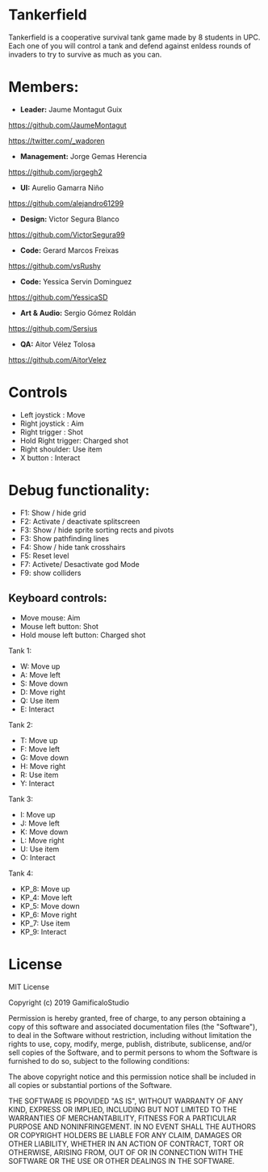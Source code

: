 ﻿# Tankerfield
Tankerfield is a cooperative survival tank game made by 8 students in UPC.
Each one of you will control a tank and defend against enldess rounds of invaders to try to survive as much as you can.

# Members:

* **Leader:** Jaume Montagut Guix

https://github.com/JaumeMontagut

https://twitter.com/_wadoren

* **Management:** Jorge Gemas Herencia

https://github.com/jorgegh2

* **UI:** Aurelio Gamarra Niño

https://github.com/alejandro61299

* **Design:** Victor Segura Blanco

https://github.com/VictorSegura99

* **Code:** Gerard Marcos Freixas

https://github.com/vsRushy

* **Code:** Yessica Servin Dominguez

https://github.com/YessicaSD

* **Art & Audio:** Sergio Gómez Roldán

https://github.com/Sersius

* **QA:** Aitor Vélez Tolosa

https://github.com/AitorVelez

# Controls
- Left joystick : Move
- Right joystick : Aim
- Right trigger : Shot
- Hold Right trigger: Charged shot
- Right shoulder: Use item
- X button : Interact

# Debug functionality:
- F1: Show / hide grid
- F2: Activate / deactivate splitscreen
- F3: Show / hide sprite sorting rects and pivots
- F3: Show pathfinding lines
- F4: Show / hide tank crosshairs
- F5: Reset level
- F7: Activete/ Desactivate god Mode
- F9: show colliders



## Keyboard controls:
- Move mouse: Aim
- Mouse left button: Shot
- Hold mouse left button: Charged shot

Tank 1:
- W: Move up
- A: Move left
- S: Move down
- D: Move right
- Q: Use item
- E: Interact

Tank 2:
- T: Move up
- F: Move left
- G: Move down
- H: Move right
- R: Use item
- Y: Interact

Tank 3:
- I: Move up
- J: Move left
- K: Move down
- L: Move right
- U: Use item
- O: Interact

Tank 4:
- KP_8: Move up
- KP_4: Move left
- KP_5: Move down
- KP_6: Move right
- KP_7: Use item
- KP_9: Interact


# License

MIT License

Copyright (c) 2019 GamificaloStudio

Permission is hereby granted, free of charge, to any person obtaining a copy
of this software and associated documentation files (the "Software"), to deal
in the Software without restriction, including without limitation the rights
to use, copy, modify, merge, publish, distribute, sublicense, and/or sell
copies of the Software, and to permit persons to whom the Software is
furnished to do so, subject to the following conditions:

The above copyright notice and this permission notice shall be included in all
copies or substantial portions of the Software.

THE SOFTWARE IS PROVIDED "AS IS", WITHOUT WARRANTY OF ANY KIND, EXPRESS OR
IMPLIED, INCLUDING BUT NOT LIMITED TO THE WARRANTIES OF MERCHANTABILITY,
FITNESS FOR A PARTICULAR PURPOSE AND NONINFRINGEMENT. IN NO EVENT SHALL THE
AUTHORS OR COPYRIGHT HOLDERS BE LIABLE FOR ANY CLAIM, DAMAGES OR OTHER
LIABILITY, WHETHER IN AN ACTION OF CONTRACT, TORT OR OTHERWISE, ARISING FROM,
OUT OF OR IN CONNECTION WITH THE SOFTWARE OR THE USE OR OTHER DEALINGS IN THE
SOFTWARE.
